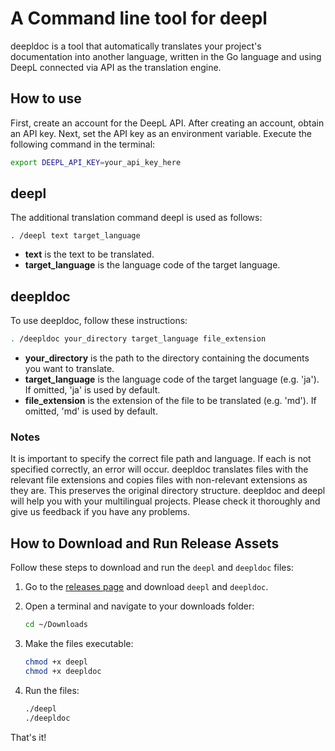 # A Command line tool for deepl


deepldoc is a tool that automatically translates your project's documentation into another language, written in the Go language and using DeepL connected via API as the translation engine.

## How to use

First, create an account for the DeepL API. After creating an account, obtain an API key.
Next, set the API key as an environment variable. Execute the following command in the terminal:

```sh
export DEEPL_API_KEY=your_api_key_here
```

## deepl

The additional translation command deepl is used as follows:

```
. /deepl text target_language
``` 

- **text** is the text to be translated.
- **target_language** is the language code of the target language.

## deepldoc

To use deepldoc, follow these instructions:

```sh
. /deepldoc your_directory target_language file_extension
``````

- **your_directory** is the path to the directory containing the documents you want to translate.
- **target_language** is the language code of the target language (e.g. 'ja'). If omitted, 'ja' is used by default.
- **file_extension** is the extension of the file to be translated (e.g. 'md'). If omitted, 'md' is used by default.


### Notes

It is important to specify the correct file path and language. If each is not specified correctly, an error will occur.
deepldoc translates files with the relevant file extensions and copies files with non-relevant extensions as they are. This preserves the original directory structure.
deepldoc and deepl will help you with your multilingual projects. Please check it thoroughly and give us feedback if you have any problems.

## How to Download and Run Release Assets

Follow these steps to download and run the `deepl` and `deepldoc` files:

1. Go to the [releases page](https://github.com/koriym/deepldoc/releases) and download `deepl` and `deepldoc`.

2. Open a terminal and navigate to your downloads folder:
    ```sh
    cd ~/Downloads
    ```

3. Make the files executable:
    ```sh
    chmod +x deepl
    chmod +x deepldoc
    ```

4. Run the files:
    ```sh
    ./deepl
    ./deepldoc
    ```

That's it!
